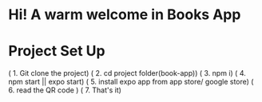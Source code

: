 # Hi!  A warm welcome in Books App

# Project Set Up

( 1. Git clone the project)
( 2. cd project folder(book-app))
( 3. npm i)
( 4. npm start || expo start)
( 5. install expo app from app store/ google store)
( 6. read the QR code )
( 7. That's it)

